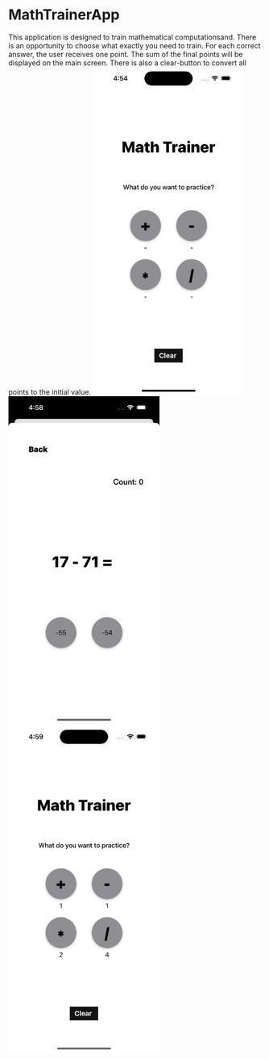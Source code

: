 # MathTrainerApp
This application is designed to train mathematical computationsand. There is an opportunity to choose what exactly you need to train.
For each correct answer, the user receives one point. The sum of the final points will be displayed on the main screen. There is also a clear-button to convert all points to the initial value.
<img src="https://github.com/efrosinina/MathTrainerApp/blob/main/Simulator%20Screenshot%20-%20iPhone%2014%20Pro%20-%202023-05-21%20at%2016.54.07.png" width="300">
<img src="https://github.com/efrosinina/MathTrainerApp/blob/main/Simulator%20Screenshot%20-%20iPhone%2014%20Pro%20-%202023-05-21%20at%2016.58.34.png" width="300">
<img src="https://github.com/efrosinina/MathTrainerApp/blob/main/Simulator%20Screenshot%20-%20iPhone%2014%20Pro%20-%202023-05-21%20at%2016.59.15.png" width="300">



